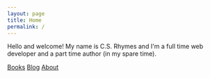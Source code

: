 ```yaml
---
layout: page
title: Home
permalink: /
---
```


Hello and welcome! My name is C.S. Rhymes and I'm a full time web developer and a part time author (in my spare time).

<a href="/books/" title="Books" class="button expand">Books</a>
<a href="/blog/" title="Blog" class="button expand">Blog</a>
<a href="/about/" title="About" class="button expand">About</a>



